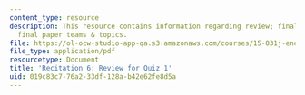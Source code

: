 ```yaml
---
content_type: resource
description: This resource contains information regarding review; finalization of
  final paper teams & topics.
file: https://ol-ocw-studio-app-qa.s3.amazonaws.com/courses/15-031j-energy-decisions-markets-and-policies-spring-2012/019c83c776a233df128ab42e62fe8d5a_MIT15_031JS12_rec6.pdf
file_type: application/pdf
resourcetype: Document
title: 'Recitation 6: Review for Quiz 1'
uid: 019c83c7-76a2-33df-128a-b42e62fe8d5a
---
```

